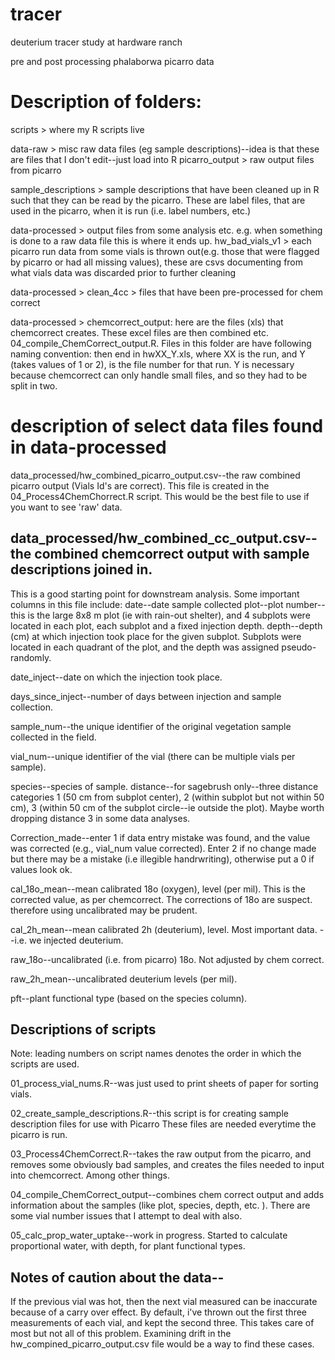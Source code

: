# tracer
deuterium tracer study at hardware ranch

pre and post processing phalaborwa picarro data

# Description of folders:
scripts > where my R scripts live

data-raw > misc raw data files (eg sample descriptions)--idea is that these are files that I don't edit--just load into R picarro_output > raw output files from picarro

sample_descriptions > sample descriptions that have been cleaned up in R such that they can be read by the picarro.
These are label files, that are used in the picarro, when it is run (i.e. label numbers, etc.)

data-processed > output files from some analysis etc. e.g. when something is done to a raw data file this is where it ends up. hw_bad_vials_v1 > each picarro run data from some vials is thrown out(e.g. those that were flagged by picarro or had all missing values), these are csvs documenting from what vials data was discarded prior to further cleaning 

data-processed > clean_4cc > files that have been pre-processed for chem correct 

data-processed > chemcorrect_output: here are the files (xls) that chemcorrect creates. These excel files 
are then combined etc. 04_compile_ChemCorrect_output.R. Files in this folder are have following naming convention:
then end in hwXX_Y.xls, where XX is the run, and Y (takes values of 1 or 2), is the file number for that run. Y is necessary
because chemcorrect can only handle small files, and so they had to be split in two. 


# description of select data files found in data-processed
data_processed/hw_combined_picarro_output.csv--the raw combined picarro output (Vials Id's are correct). This file
is created in the 04_Process4ChemChorrect.R script. This would be the best file to use if you want to see 'raw'
data. 

## data_processed/hw_combined_cc_output.csv--the combined chemcorrect output with sample descriptions joined in. 
This is a good starting point for downstream analysis. 
Some important columns in this file include:
date--date sample collected
plot--plot number--this is the large 8x8 m plot (ie with rain-out shelter),
and 4 subplots were located in each plot, each subplot and a fixed injection
depth. 
depth--depth (cm) at which injection took place for the given subplot. Subplots
were located in each quadrant of the plot, and the depth was assigned pseudo-randomly. 

date_inject--date on which the injection took place. 

days_since_inject--number of days between injection and sample collection. 

sample_num--the unique identifier of the original vegetation sample
collected in the field. 

vial_num--unique identifier of the vial (there can be multiple vials per sample). 

species--species of sample. 
distance--for sagebrush only--three distance categories 1 (50 cm from subplot center), 2 (within subplot but not within 50 cm), 3 (within 50 cm of the subplot circle--ie outside the plot). Maybe worth dropping distance 3 in some data analyses.

Correction_made--enter 1 if data entry mistake was found, and the value was corrected (e.g., vial_num value corrected). Enter 2 if no change made but there may be a mistake (i.e illegible handrwriting), otherwise put a 0 if values look ok.

cal_18o_mean--mean calibrated 18o (oxygen), level (per mil). This is the corrected value, as per chemcorrect. The 
corrections of 18o are suspect. therefore using uncalibrated may be prudent. 

cal_2h_mean--mean calibrated 2h (deuterium), level. Most important data. --i.e. we injected deuterium. 

raw_18o--uncalibrated (i.e. from picarro) 18o. Not adjusted by chem correct. 

raw_2h_mean--uncalibrated deuterium levels (per mil). 

pft--plant functional type (based on the species column). 


## Descriptions of scripts

Note: leading numbers on script names denotes the order in which the scripts are used.

01_process_vial_nums.R--was just used to print sheets of paper for sorting vials. 

02_create_sample_descriptions.R--this script is for creating sample description files for use with Picarro
These files are needed everytime the picarro is run. 

03_Process4ChemCorrect.R--takes the raw output from the picarro, and removes some obviously 
bad samples, and creates the files needed to input into chemcorrect. Among other things. 

04_compile_ChemCorrect_output--combines chem correct output and adds information
about the samples (like plot, species, depth, etc. ). There are some vial number issues
that I attempt to deal with also. 

05_calc_prop_water_uptake--work in progress. Started to calculate proportional water, with depth, for plant functional
types. 


## Notes of caution about the data--

If the previous vial was hot, then the next vial measured can be inaccurate
because of a carry over effect. By default, i've thrown out the first three measurements
of each vial, and kept the second three. This takes care of most but not all of this problem.
Examining drift in the hw_compined_picarro_output.csv file would be a way to find these cases. 

